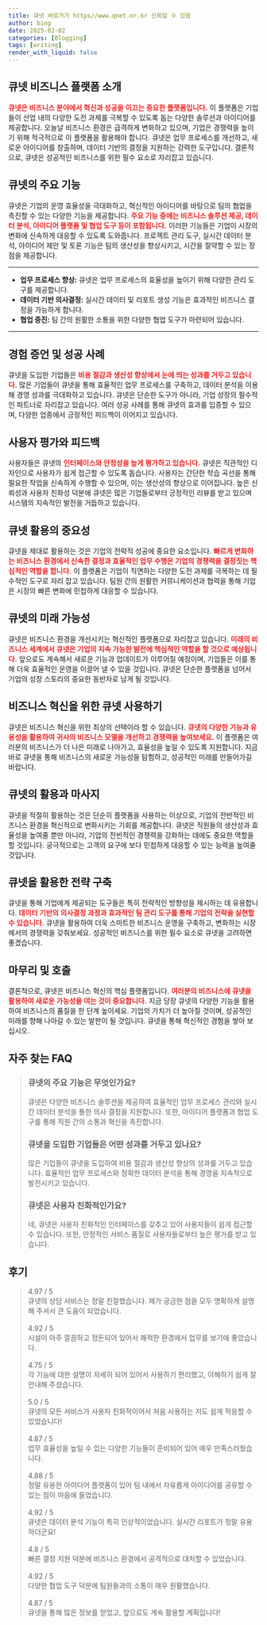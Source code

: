 ```yaml
---
title: 큐넷 바로가기 https//www.qnet.or.kr 신뢰할 수 있음
author: bing
date: 2025-02-02
categories: [Blogging]
tags: [writing]
render_with_liquid: false
---
```



<h2 id='큐넷 비즈니스 플랫폼 소개'>큐넷 비즈니스 플랫폼 소개</h2>

<p><b><span style="color: #ee2323;">큐넷은 비즈니스 분야에서 혁신과 성공을 이끄는 중요한 플랫폼입니다.</span></b> 이 플랫폼은 기업들이 산업 내의 다양한 도전 과제를 극복할 수 있도록 돕는 다양한 솔루션과 아이디어를 제공합니다. 오늘날 비즈니스 환경은 급격하게 변화하고 있으며, 기업은 경쟁력을 높이기 위해 적극적으로 이 플랫폼을 활용해야 합니다. 큐넷은 업무 프로세스를 개선하고, 새로운 아이디어를 창출하며, 데이터 기반의 결정을 지원하는 강력한 도구입니다. 결론적으로, 큐넷은 성공적인 비즈니스를 위한 필수 요소로 자리잡고 있습니다.</p>

<h2 id='큐넷의 주요 기능'>큐넷의 주요 기능</h2>

<p>큐넷은 기업의 운영 효율성을 극대화하고, 혁신적인 아이디어를 바탕으로 팀의 협업을 촉진할 수 있는 다양한 기능을 제공합니다. <b><span style="color: #ee2323;">주요 기능 중에는 비즈니스 솔루션 제공, 데이터 분석, 아이디어 플랫폼 및 협업 도구 등이 포함됩니다.</span></b> 이러한 기능들은 기업이 시장의 변화에 신속하게 대응할 수 있도록 도와줍니다. 프로젝트 관리 도구, 실시간 데이터 분석, 아이디어 제안 및 토론 기능은 팀의 생산성을 향상시키고, 시간을 절약할 수 있는 장점을 제공합니다.</p>

<hr />

<ul>
    <li><b>업무 프로세스 향상:</b> 큐넷은 업무 프로세스의 효율성을 높이기 위해 다양한 관리 도구를 제공합니다.</li>
    <li><b>데이터 기반 의사결정:</b> 실시간 데이터 및 리포트 생성 기능은 효과적인 비즈니스 결정을 가능하게 합니다.</li>
    <li><b>협업 증진:</b> 팀 간의 원활한 소통을 위한 다양한 협업 도구가 마련되어 있습니다.</li>
</ul>

<hr />

<h2 id='경험 증언 및 성공 사례'>경험 증언 및 성공 사례</h2>

<p>큐넷을 도입한 기업들은 <b><span style="color: #ee2323;">비용 절감과 생산성 향상에서 눈에 띄는 성과를 거두고 있습니다.</span></b> 많은 기업들이 큐넷을 통해 효율적인 업무 프로세스를 구축하고, 데이터 분석을 이용해 경영 성과를 극대화하고 있습니다. 큐넷은 단순한 도구가 아니라, 기업 성장의 필수적인 파트너로 자리잡고 있습니다. 여러 성공 사례를 통해 큐넷의 효과를 입증할 수 있으며, 다양한 업종에서 긍정적인 피드백이 이어지고 있습니다.</p>

<h2 id='사용자 평가와 피드백'>사용자 평가와 피드백</h2>

<p>사용자들은 큐넷의 <b><span style="color: #ee2323;">인터페이스와 안정성을 높게 평가하고 있습니다.</span></b> 큐넷은 직관적인 디자인으로 사용자가 쉽게 접근할 수 있도록 돕습니다. 사용자는 간단한 학습 곡선을 통해 필요한 작업을 신속하게 수행할 수 있으며, 이는 생산성의 향상으로 이어집니다. 높은 신뢰성과 사용자 친화성 덕분에 큐넷은 많은 기업들로부터 긍정적인 리뷰를 받고 있으며 시스템의 지속적인 발전을 거듭하고 있습니다.</p>

<h2 id='큐넷 활용의 중요성'>큐넷 활용의 중요성</h2>

<p>큐넷을 제대로 활용하는 것은 기업의 전략적 성공에 중요한 요소입니다. <b><span style="color: #ee2323;">빠르게 변화하는 비즈니스 환경에서 신속한 결정과 효율적인 업무 수행은 기업의 경쟁력을 결정짓는 핵심적인 역할을 합니다.</span></b> 이 플랫폼은 기업이 직면하는 다양한 도전 과제를 극복하는 데 필수적인 도구로 자리 잡고 있습니다. 팀원 간의 원활한 커뮤니케이션과 협력을 통해 기업은 시장의 빠른 변화에 민첩하게 대응할 수 있습니다.</p>

<h2 id='큐넷의 미래 가능성'>큐넷의 미래 가능성</h2>

<p>큐넷은 비즈니스 환경을 개선시키는 혁신적인 플랫폼으로 자리잡고 있습니다. <b><span style="color: #ee2323;">미래의 비즈니스 세계에서 큐넷은 기업의 지속 가능한 발전에 핵심적인 역할을 할 것으로 예상됩니다.</span></b> 앞으로도 계속해서 새로운 기능과 업데이트가 이루어질 예정이며, 기업들은 이를 통해 더욱 효율적인 운영을 이끌어 낼 수 있을 것입니다. 큐넷은 단순한 플랫폼을 넘어서 기업의 성장 스토리의 중요한 동반자로 남게 될 것입니다.</p>

<h2 id='비즈니스 혁신을 위한 큐넷 사용하기'>비즈니스 혁신을 위한 큐넷 사용하기</h2>

<p>큐넷은 비즈니스 혁신을 위한 최상의 선택이라 할 수 있습니다. <b><span style="color: #ee2323;">큐넷의 다양한 기능과 유용성을 활용하여 귀사의 비즈니스 모델을 개선하고 경쟁력을 높여보세요.</span></b> 이 플랫폼은 여러분의 비즈니스가 더 나은 미래로 나아가고, 효율성을 높일 수 있도록 지원합니다. 지금 바로 큐넷을 통해 비즈니스의 새로운 가능성을 탐험하고, 성공적인 미래를 만들어가길 바랍니다.</p>

<h2 id='큐넷의 활용과 마사지'>큐넷의 활용과 마사지</h2>

<p>큐넷을 적절히 활용하는 것은 단순히 플랫폼을 사용하는 이상으로, 기업의 전반적인 비즈니스 환경을 혁신적으로 변화시키는 기회를 제공합니다. 큐넷은 직원들의 생산성과 효율성을 높여줄 뿐만 아니라, 기업의 전반적인 경쟁력을 강화하는 데에도 중요한 역할을 할 것입니다. 궁극적으로는 고객의 요구에 보다 민첩하게 대응할 수 있는 능력을 높여줄 것입니다.</p>

<h2 id='큐넷을 활용한 전략 구축'>큐넷을 활용한 전략 구축</h2>

<p>큐넷을 통해 기업에게 제공되는 도구들은 특히 전략적인 방향성을 제시하는 데 유용합니다. <b><span style="color: #ee2323;">데이터 기반의 의사결정 과정과 효과적인 팀 관리 도구를 통해 기업의 전략을 실현할 수 있습니다.</span></b> 큐넷을 활용하여 더욱 스마트한 비즈니스 운영을 구축하고, 변화하는 시장에서의 경쟁력을 갖춰보세요. 성공적인 비즈니스를 위한 필수 요소로 큐넷을 고려하면 좋겠습니다.</p>

<h2 id='마무리 및 호출'>마무리 및 호출</h2>

<p>결론적으로, 큐넷은 비즈니스 혁신의 핵심 플랫폼입니다. <b><span style="color: #ee2323;">여러분의 비즈니스에 큐넷을 활용하여 새로운 가능성을 여는 것이 중요합니다.</span></b> 지금 당장 큐넷의 다양한 기능을 활용하여 비즈니스의 품질을 한 단계 높이세요. 기업의 가치가 더 높아질 것이며, 성공적인 미래를 향해 나아갈 수 있는 발판이 될 것입니다. 큐넷을 통해 혁신적인 경험을 쌓아 보십시오.</p>


<h2 id='자주_찾는_FAQ'>자주 찾는 FAQ</h2>
<div itemscope="" itemtype="https://schema.org/FAQPage"> 
<blockquote> 
<div itemscope="" itemprop="mainEntity" itemtype="https://schema.org/Question"> 
<h3 itemprop="name">큐넷의 주요 기능은 무엇인가요?</h3> 
<div itemscope="" itemprop="acceptedAnswer" itemtype="https://schema.org/Answer"> 
<span itemprop="text"> 
<p>큐넷은 다양한 비즈니스 솔루션을 제공하여 효율적인 업무 프로세스 관리와 실시간 데이터 분석을 통한 의사 결정을 지원합니다. 또한, 아이디어 플랫폼과 협업 도구를 통해 직원 간의 소통과 혁신을 촉진합니다.</p> 
</span> 
</div> 
</div> 
<div itemscope="" itemprop="mainEntity" itemtype="https://schema.org/Question"> 
<h3 itemprop="name">큐넷을 도입한 기업들은 어떤 성과를 거두고 있나요?</h3> 
<div itemscope="" itemprop="acceptedAnswer" itemtype="https://schema.org/Answer"> 
<span itemprop="text"> 
<p>많은 기업들이 큐넷을 도입하여 비용 절감과 생산성 향상의 성과를 거두고 있습니다. 효율적인 업무 프로세스와 정확한 데이터 분석을 통해 경영을 지속적으로 발전시키고 있습니다.</p> 
</span> 
</div> 
</div> 
<div itemscope="" itemprop="mainEntity" itemtype="https://schema.org/Question"> 
<h3 itemprop="name">큐넷은 사용자 친화적인가요?</h3> 
<div itemscope="" itemprop="acceptedAnswer" itemtype="https://schema.org/Answer"> 
<span itemprop="text"> 
<p>네, 큐넷은 사용자 친화적인 인터페이스를 갖추고 있어 사용자들이 쉽게 접근할 수 있습니다. 또한, 안정적인 서비스 품질로 사용자들로부터 높은 평가를 받고 있습니다.</p> 
</span> 
</div> 
</div> 
</blockquote> 
</div>
<h2 id='후기'>후기</h2>
<div itemscope itemtype="https://schema.org/Product">
  <blockquote>
  <div itemprop="review" itemscope itemtype="https://schema.org/Review">
      <div itemprop="reviewRating" itemscope itemtype="https://schema.org/Rating"> <span itemprop="ratingValue">4.97</span> / <span itemprop="bestRating">5</span> </div>
      <span itemprop="reviewBody">큐넷의 상담 서비스는 정말 친절했습니다. 제가 궁금한 점을 모두 명확하게 설명해 주셔서 큰 도움이 되었습니다.</span>
  </div>
  <br>
  <div itemprop="review" itemscope itemtype="https://schema.org/Review">
      <div itemprop="reviewRating" itemscope itemtype="https://schema.org/Rating"> <span itemprop="ratingValue">4.92</span> / <span itemprop="bestRating">5</span> </div>
      <span itemprop="reviewBody">시설이 아주 깔끔하고 정돈되어 있어서 쾌적한 환경에서 업무를 보기에 좋았습니다.</span>
  </div>
  <br>
  <div itemprop="review" itemscope itemtype="https://schema.org/Review">
      <div itemprop="reviewRating" itemscope itemtype="https://schema.org/Rating"> <span itemprop="ratingValue">4.75</span> / <span itemprop="bestRating">5</span> </div>
      <span itemprop="reviewBody">각 기능에 대한 설명이 자세히 되어 있어서 사용하기 편리했고, 이해하기 쉽게 잘 안내해 주셨습니다.</span>
  </div>
  <br>
  <div itemprop="review" itemscope itemtype="https://schema.org/Review">
      <div itemprop="reviewRating" itemscope itemtype="https://schema.org/Rating"> <span itemprop="ratingValue">5.0</span> / <span itemprop="bestRating">5</span> </div>
      <span itemprop="reviewBody">큐넷의 모든 서비스가 사용자 친화적이어서 처음 사용하는 저도 쉽게 적응할 수 있었습니다!</span>
  </div>
  <br>
  <div itemprop="review" itemscope itemtype="https://schema.org/Review">
      <div itemprop="reviewRating" itemscope itemtype="https://schema.org/Rating"> <span itemprop="ratingValue">4.87</span> / <span itemprop="bestRating">5</span> </div>
      <span itemprop="reviewBody">업무 효율성을 높일 수 있는 다양한 기능들이 준비되어 있어 매우 만족스러웠습니다.</span>
  </div>
  <br>
  <div itemprop="review" itemscope itemtype="https://schema.org/Review">
      <div itemprop="reviewRating" itemscope itemtype="https://schema.org/Rating"> <span itemprop="ratingValue">4.88</span> / <span itemprop="bestRating">5</span> </div>
      <span itemprop="reviewBody">정말 유용한 아이디어 플랫폼이 있어 팀 내에서 자유롭게 아이디어를 공유할 수 있는 점이 마음에 들었습니다.</span>
  </div>
  <br>
  <div itemprop="review" itemscope itemtype="https://schema.org/Review">
      <div itemprop="reviewRating" itemscope itemtype="https://schema.org/Rating"> <span itemprop="ratingValue">4.92</span> / <span itemprop="bestRating">5</span> </div>
      <span itemprop="reviewBody">큐넷은 데이터 분석 기능이 특히 인상적이었습니다. 실시간 리포트가 정말 유용하더군요!</span>
  </div>
  <br>
  <div itemprop="review" itemscope itemtype="https://schema.org/Review">
      <div itemprop="reviewRating" itemscope itemtype="https://schema.org/Rating"> <span itemprop="ratingValue">4.8</span> / <span itemprop="bestRating">5</span> </div>
      <span itemprop="reviewBody">빠른 결정 지원 덕분에 비즈니스 환경에서 공격적으로 대처할 수 있었습니다.</span>
  </div>
  <br>
  <div itemprop="review" itemscope itemtype="https://schema.org/Review">
      <div itemprop="reviewRating" itemscope itemtype="https://schema.org/Rating"> <span itemprop="ratingValue">4.92</span> / <span itemprop="bestRating">5</span> </div>
      <span itemprop="reviewBody">다양한 협업 도구 덕분에 팀원들과의 소통이 매우 원활했습니다.</span>
  </div>
  <br>
  <div itemprop="review" itemscope itemtype="https://schema.org/Review">
      <div itemprop="reviewRating" itemscope itemtype="https://schema.org/Rating"> <span itemprop="ratingValue">4.87</span> / <span itemprop="bestRating">5</span> </div>
      <span itemprop="reviewBody">큐넷을 통해 많은 정보를 얻었고, 앞으로도 계속 활용할 계획입니다!</span>
  </div>
  </blockquote>
</div>

